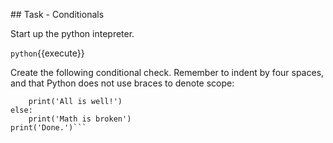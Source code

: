 ## Task - Conditionals

Start up the python intepreter.

`python`{{execute}}

Create the following conditional check. Remember to indent by four spaces, and that Python does not use braces to denote scope:

```if 1 == 1:
    print('All is well!')
else:
    print('Math is broken')
print('Done.')```
